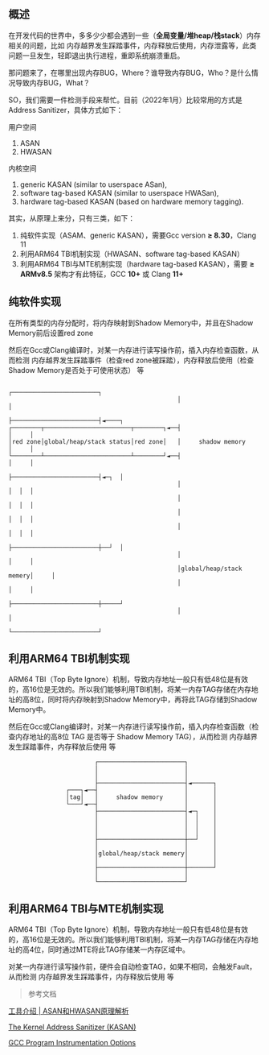 ## 概述

在开发代码的世界中，多多少少都会遇到一些（**全局变量/堆heap/栈stack**）内存相关的问题，比如 内存越界发生踩踏事件，内存释放后使用，内存泄露等，此类问题一旦发生，轻即退出执行进程，重即系统崩溃重启。

那问题来了，在哪里出现内存BUG，Where？谁导致内存BUG，Who？是什么情况导致内存BUG，What？

SO，我们需要一件检测手段来帮忙。目前（2022年1月）比较常用的方式是 Address Sanitizer，具体方式如下：

用户空间

1. ASAN
2. HWASAN

内核空间

1. generic KASAN (similar to userspace ASan),
2. software tag-based KASAN (similar to userspace HWASan),
3. hardware tag-based KASAN (based on hardware memory tagging).

其实，从原理上来分，只有三类，如下：

1. 纯软件实现（ASAM、generic KASAN），需要Gcc version **≥ 8.30**，Clang 11
2. 利用ARM64 TBI机制实现（HWASAN、software tag-based KASAN）
3. 利用ARM64 TBI与MTE机制实现（hardware tag-based KASAN），需要 **≥ ARMv8.5** 架构才有此特征，GCC **10+**  或 Clang **11+**

## 纯软件实现

在所有类型的内存分配时，将内存映射到Shadow Memory中，并且在Shadow Memory前后设置red zone

然后在Gcc或Clang编译时，对某一内存进行读写操作前，插入内存检查函数，从而检测 内存越界发生踩踏事件（检查red zone被踩踏），内存释放后使用（检查Shadow Memory是否处于可使用状态） 等

```
                                               ┌────────────────────────┐
                                               │                        │
                                               ├────────────────────────┤◄────┐
┌────────┬────────────────────────┬────────┐◄──┤                        │     │
│red zone│global/heap/stack status│red zone│   │     shadow memory      │     │
└────────┴────────────────────────┴────────┘◄──┤                        │     │
                                               ├────────────────────────┤◄─┐  │
                                               │                        │  │  │
                                               │                        │  │  │
                                               │                        │  │  │
                                               │                        │  │  │
                                               ├────────────────────────┼──┘  │
                                               │                        │     │
                                               │global/heap/stack memery│     │
                                               │                        │     │
                                               ├────────────────────────┼─────┘
                                               │                        │
                                               └────────────────────────┘
```



## 利用ARM64 TBI机制实现

ARM64 TBI（Top Byte Ignore）机制，导致内存地址一般只有低48位是有效的，高16位是无效的。所以我们能够利用TBI机制，将某一内存TAG存储在内存地址的高8位，同时将内存映射到Shadow Memory中，再将此TAG存储到Shadow Memory中。

然后在Gcc或Clang编译时，对某一内存进行读写操作前，插入内存检查函数（检查内存地址的高8位 TAG 是否等于 Shadow Memory TAG），从而检测 内存越界发生踩踏事件，内存释放后使用 等

```
                        ┌────────────────────────┐
                        │                        │
                        │                        │
                        ├────────────────────────┤◄──────┐
                ┌───┐◄──┤                        │       │
                │tag│   │     shadow memory      │       │
                └───┘◄──┤                        │       │
                        ├────────────────────────┤◄─┐    │
                        │                        │  │    │
                        │                        │  │    │
                        │                        │  │    │
                        ├────────────────────────┼──┘    │
                        │                        │       │
                        │global/heap/stack memery│       │
                        │                        │       │
                        ├────────────────────────┼───────┘
                        │                        │
                        └────────────────────────┘
```

## 利用ARM64 TBI与MTE机制实现

ARM64 TBI（Top Byte Ignore）机制，导致内存地址一般只有低48位是有效的，高16位是无效的。所以我们能够利用TBI机制，将某一内存TAG存储在内存地址的高4位，同时通过MTE将此TAG存储某一内存区域中。

对某一内存进行读写操作前，硬件会自动检查TAG，如果不相同，会触发Fault，从而检测 内存越界发生踩踏事件，内存释放后使用 等

> 参考文档

[工具介绍 | ASAN和HWASAN原理解析](https://juejin.cn/post/6844904111570157575)

[The Kernel Address Sanitizer (KASAN)](https://www.kernel.org/doc/html/latest/dev-tools/kasan.html)

[GCC Program Instrumentation Options](https://gcc.gnu.org/onlinedocs/gcc/Instrumentation-Options.html)

